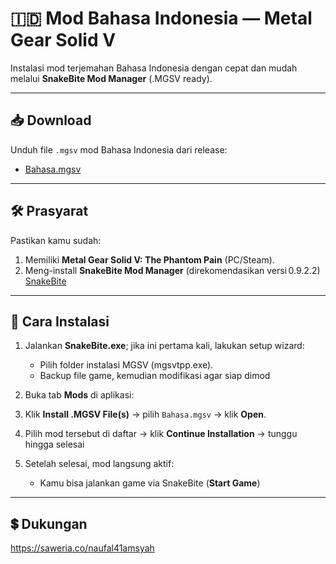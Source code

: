 

# 🇮🇩 Mod Bahasa Indonesia — Metal Gear Solid V

Instalasi mod terjemahan Bahasa Indonesia dengan cepat dan mudah melalui **SnakeBite Mod Manager** (.MGSV ready).

---

## 📥 Download

Unduh file `.mgsv` mod Bahasa Indonesia dari release:

- [Bahasa.mgsv](https://github.com/naufal453/Mod-Bahasa-Indonesia-Metal-Gear-Solid-V/releases/download/v1.0/Bahasa.mgsv)

---

## 🛠️ Prasyarat

Pastikan kamu sudah:

1. Memiliki **Metal Gear Solid V: The Phantom Pain** (PC/Steam).
2. Meng-install **SnakeBite Mod Manager** (direkomendasikan versi 0.9.2.2) [SnakeBite](https://www.nexusmods.com/metalgearsolidvtpp/mods/106)

---

## 🚀 Cara Instalasi

1. Jalankan **SnakeBite.exe**; jika ini pertama kali, lakukan setup wizard:
   - Pilih folder instalasi MGSV (mgsvtpp.exe).
   - Backup file game, kemudian modifikasi agar siap dimod 

2. Buka tab **Mods** di aplikasi:

3. Klik **Install .MGSV File(s)** → pilih `Bahasa.mgsv` → klik **Open**.

4. Pilih mod tersebut di daftar → klik **Continue Installation** → tunggu hingga selesai

5. Setelah selesai, mod langsung aktif:
   - Kamu bisa jalankan game via SnakeBite (**Start Game**)
---

## 💲 Dukungan

https://saweria.co/naufal41amsyah
